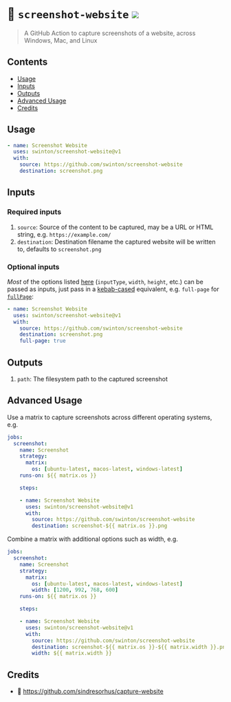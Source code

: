 # :camera_flash: `screenshot-website` ![](https://github.com/swinton/screenshot-website/workflows/Tests/badge.svg)
> A GitHub Action to capture screenshots of a website, across Windows, Mac, and Linux

## Contents
- [Usage](#usage)
- [Inputs](#inputs)
- [Outputs](#outputs)
- [Advanced Usage](#advanced-usage)
- [Credits](#credits)

## Usage

```yaml
- name: Screenshot Website
  uses: swinton/screenshot-website@v1
  with:
    source: https://github.com/swinton/screenshot-website
    destination: screenshot.png
```

## Inputs

### Required inputs

1. `source`: Source of the content to be captured, may be a URL or HTML string, e.g. `https://example.com/`
1. `destination`: Destination filename the captured website will be written to, defaults to `screenshot.png`

### Optional inputs

_Most_ of the options listed [here](https://github.com/sindresorhus/capture-website#options) (`inputType`, `width`, `height`, etc.) can be passed as inputs, just pass in a [kebab-cased](https://en.wikipedia.org/wiki/Letter_case#Special_case_styles) equivalent, e.g. `full-page` for [`fullPage`](https://github.com/sindresorhus/capture-website#fullpage):

```yaml
- name: Screenshot Website
  uses: swinton/screenshot-website@v1
  with:
    source: https://github.com/swinton/screenshot-website
    destination: screenshot.png
    full-page: true
```

## Outputs

1. `path`: The filesystem path to the captured screenshot

## Advanced Usage

Use a matrix to capture screenshots across different operating systems, e.g.

```yaml
jobs:
  screenshot:
    name: Screenshot
    strategy:
      matrix:
        os: [ubuntu-latest, macos-latest, windows-latest]
    runs-on: ${{ matrix.os }}

    steps:

    - name: Screenshot Website
      uses: swinton/screenshot-website@v1
      with:
        source: https://github.com/swinton/screenshot-website
        destination: screenshot-${{ matrix.os }}.png
```

Combine a matrix with additional options such as width, e.g.

```yaml
jobs:
  screenshot:
    name: Screenshot
    strategy:
      matrix:
        os: [ubuntu-latest, macos-latest, windows-latest]
        width: [1200, 992, 768, 600]
    runs-on: ${{ matrix.os }}

    steps:

    - name: Screenshot Website
      uses: swinton/screenshot-website@v1
      with:
        source: https://github.com/swinton/screenshot-website
        destination: screenshot-${{ matrix.os }}-${{ matrix.width }}.png
        width: ${{ matrix.width }}
```


## Credits

- :bow: https://github.com/sindresorhus/capture-website
